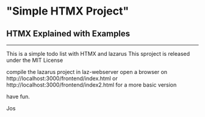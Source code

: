 # "Simple HTMX Project"
## HTMX Explained with Examples
---
This is a simple todo list with HTMX and lazarus
This sproject is released under the  MIT License

compile the lazarus project in laz-webserver
open a browser on http://localhost:3000/frontend/index.html
or http://localhost:3000/frontend/index2.html for a more basic version

have fun.

Jos

